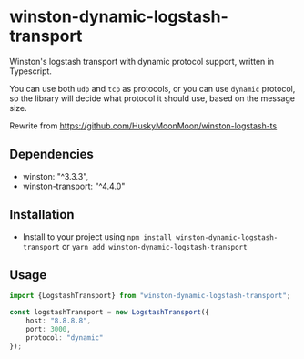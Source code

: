 # winston-dynamic-logstash-transport
Winston's logstash transport with dynamic protocol support, written in Typescript.

You can use both `udp` and `tcp` as protocols, or you can use `dynamic` protocol, 
so the library will decide what protocol it should use, based on the message size.

Rewrite from https://github.com/HuskyMoonMoon/winston-logstash-ts

## Dependencies
- winston: "^3.3.3",
- winston-transport: "^4.4.0"

## Installation
- Install to your project using `npm install winston-dynamic-logstash-transport` or `yarn add winston-dynamic-logstash-transport`

## Usage

```typescript
import {LogstashTransport} from "winston-dynamic-logstash-transport";

const logstashTransport = new LogstashTransport({
    host: "8.8.8.8",
    port: 3000,
    protocol: "dynamic"
});
```

